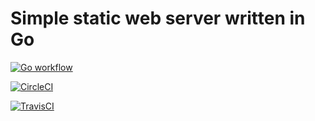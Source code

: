 Simple static web server written in Go
======================================

[![Go workflow](https://github.com/nukdcbear/simple-go-httpserver/actions/workflows/go.yaml/badge.svg)](https://github.com/nukdcbear/simple-go-httpserver/actions/workflows/go.yaml)

[![CircleCI](https://circleci.com/gh/nukdcbear/Simple-Go-HTTPServer.svg?style=svg)](https://app.circleci.com/pipelines/github/nukdcbear/Simple-Go-HTTPServer)

[![TravisCI](https://app.travis-ci.com/nukdcbear/Simple-Go-HTTPServer.svg?branch=master)](https://app.travis-ci.com/nukdcbear/Simple-Go-HTTPServer)
